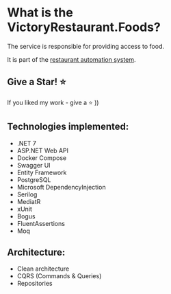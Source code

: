 What is the VictoryRestaurant.Foods?
=====================
The service is responsible for providing access to food.

It is part of the [restaurant automation system](https://github.com/VictoryRestaurant).

## Give a Star! :star:
If you liked my work - give a :star: ))

## Technologies implemented:

- .NET 7
- ASP.NET Web API
- Docker Compose
- Swagger UI
- Entity Framework
- PostgreSQL
- Microsoft DependencyInjection
- Serilog
- MediatR
- xUnit
- Bogus
- FluentAssertions
- Moq

## Architecture:

- Clean architecture
- CQRS (Commands & Queries)
- Repositories
